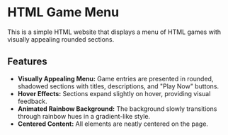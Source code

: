 # HTML Game Menu

This is a simple HTML website that displays a menu of HTML games with visually appealing rounded sections. 

## Features

- **Visually Appealing Menu:**  Game entries are presented in rounded, shadowed sections with titles, descriptions, and "Play Now" buttons.
- **Hover Effects:**  Sections expand slightly on hover, providing visual feedback.
- **Animated Rainbow Background:**  The background slowly transitions through rainbow hues in a gradient-like style.
- **Centered Content:**  All elements are neatly centered on the page.

